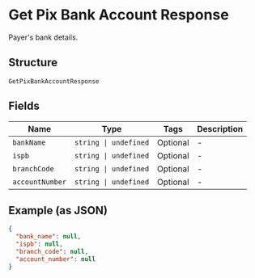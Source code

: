 
# Get Pix Bank Account Response

Payer's bank details.

## Structure

`GetPixBankAccountResponse`

## Fields

| Name | Type | Tags | Description |
|  --- | --- | --- | --- |
| `bankName` | `string \| undefined` | Optional | - |
| `ispb` | `string \| undefined` | Optional | - |
| `branchCode` | `string \| undefined` | Optional | - |
| `accountNumber` | `string \| undefined` | Optional | - |

## Example (as JSON)

```json
{
  "bank_name": null,
  "ispb": null,
  "branch_code": null,
  "account_number": null
}
```

